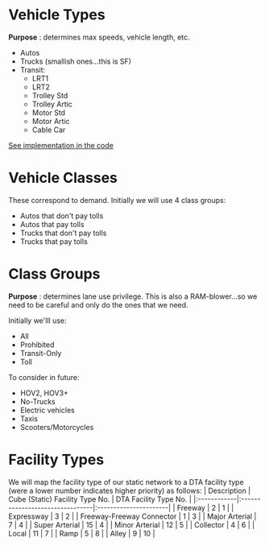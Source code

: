 # Vehicle Types #

**Purpose** : determines max speeds, vehicle length, etc.

  * Autos
  * Trucks (smallish ones...this is SF)
  * Transit:
    * LRT1
    * LRT2
    * Trolley Std
    * Trolley Artic
    * Motor Std
    * Motor Artic
    * Cable Car

[See implementation in the code](http://code.google.com/p/dta/source/browse/scripts/createSFNetworkFromCubeNetwork.py?name=release-1.0#377)

# Vehicle Classes #
These correspond to demand. Initially we will use 4 class groups:
  * Autos that don't pay tolls
  * Autos that pay tolls
  * Trucks that don't pay tolls
  * Trucks that pay tolls

# Class Groups #

**Purpose** : determines lane use privilege.  This is also a RAM-blower...so we need to be careful and only do the ones that we need.

Initially we'lll use:
  * All
  * Prohibited
  * Transit-Only
  * Toll

To consider in future:
  * HOV2, HOV3+
  * No-Trucks
  * Electric vehicles
  * Taxis
  * Scooters/Motorcycles

# Facility Types #

We will map the facility type of our static network to a DTA facility type (were a lower number indicates higher priority) as follows:
| Description | Cube (Static) Facility Type No. | DTA Facility Type No. |
|:------------|:--------------------------------|:----------------------|
| Freeway | 2 | 1 |
| Expressway | 3 | 2 |
| Freeway-Freeway Connector | 1 | 3 |
| Major Arterial | 7 | 4 |
| Super Arterial | 15 | 4 |
| Minor Arterial | 12 | 5 |
| Collector | 4 | 6 |
| Local | 11 | 7 |
| Ramp | 5 | 8 |
| Alley | 9 | 10 |